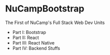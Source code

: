 # NuCampBootstrap
The First of NuCamp's Full Stack Web Dev Units
* Part I: Bootstrap
* Part II: React
* Part III: React Native
* Part IV: Backend Stuffs
